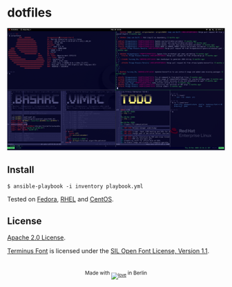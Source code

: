 # dotfiles

![screenshot][0]

## Install

```
$ ansible-playbook -i inventory playbook.yml
```

Tested on [Fedora][1], [RHEL][2] and [CentOS][3].

## License

[Apache 2.0 License][4].

[Terminus Font][5] is licensed under the [SIL Open Font License, Version 1.1][6].

<h2></h2><p align="center"><sub>Made with <sub><a href="#"><img src="https://thiagoalessio.github.io/tesseract-ocr-for-php/images/heart.svg" alt="love" width="14px"/></a></sub> in Berlin</sub></p>

[0]: https://raw.githubusercontent.com/thiagoalessio/dotfiles/main/screenshot.png
[1]: https://getfedora.org/
[2]: https://www.redhat.com/en/technologies/linux-platforms/enterprise-linux
[3]: https://www.centos.org/
[4]: https://github.com/thiagoalessio/dotfiles/blob/main/LICENSE
[5]: http://terminus-font.sourceforge.net/
[6]: https://opensource.org/licenses/OFL-1.1
